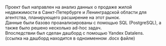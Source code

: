 Проект был направлен на анализ данных о продаже жилой недвижимости в Санкт-Петербурге и Ленинградской области для агентства, планирующего расширение на этот рынок.  
Данные были базово проанализированы с помощью SQL (PostgreSQL), а также было решено несколько ad-hoc задач.  
Впоследствии был сделан дашборд с помощью Yandex Datalens. (ссылка на дашборд находится в одноименном .docx файле)
